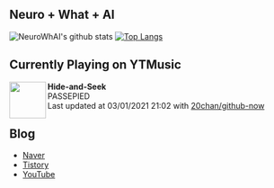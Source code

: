 ## Neuro + What + AI

![NeuroWhAI's github stats](https://github-readme-stats.vercel.app/api?username=neurowhai&count_private=true&show_icons=true)
[![Top Langs](https://github-readme-stats.vercel.app/api/top-langs/?username=neurowhai&layout=compact)](https://github.com/anuraghazra/github-readme-stats)

## Currently Playing on YTMusic

[<img align="left" height="65" src="https://lh3.googleusercontent.com/oiR-LhbqAC0MBAMhzILyO6rBHzZr8z1NMg-3ByDtL5xQds9-vur-BccER7qf9WsapGEZ6we8d02VjLs3">](https://music.youtube.com/channel/UCe3gbnhf3tesVdTxVyKEIkw)

**Hide-and-Seek**  
PASSEPIED  
Last updated at 03/01/2021 21:02 with [20chan/github-now](https://github.com/20chan/github-now)

## Blog

- [Naver](http://blog.naver.com/neurowhai)
- [Tistory](http://neurowhai.tistory.com/)
- [YouTube](https://www.youtube.com/channel/UCB_v1xU6laBHOeH6z4L-Mtw)
